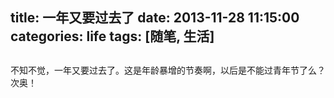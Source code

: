title: 一年又要过去了
date: 2013-11-28 11:15:00
categories: life
tags: [随笔, 生活]
---

## 

不知不觉，一年又要过去了。这是年龄暴增的节奏啊，以后是不能过青年节了么？次奥！